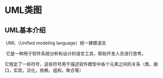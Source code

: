 # UML类图

## UML基本介绍

​		UML（Unified modeling language）统一建模语言

​		它是一种用于软件系统分析和设计的语言工具，帮助开发人员进行思考。

​		它规定了一些符号，这些符号用于描述软件模型中各个元素之间的关系（类，接口，实现，泛化，依赖，组和，聚合等）

